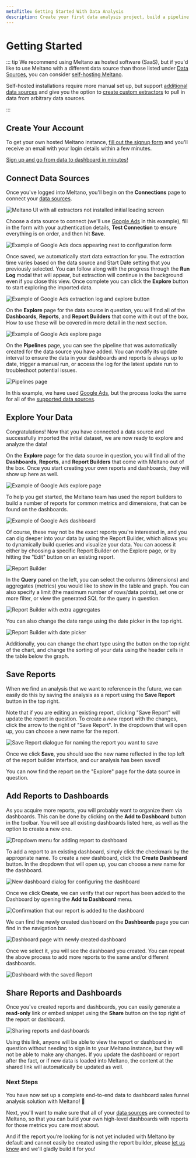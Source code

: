 ```yaml
---
metaTitle: Getting Started With Data Analysis
description: Create your first data analysis project, build a pipeline, and analyze your data after installing Meltano.
---
```


# Getting Started

::: tip
We recommend using Meltano as hosted software (SaaS), but if you'd like to use Meltano with a different data source than those listed under [Data Sources](/docs/data-sources.html), you can consider [self-hosting Meltano](/developer-tools/self-hosted-installation.md). 

Self-hosted installations require more manual set up, but support [additional data sources](/plugins/extractors/) and give you the option to [create custom extractors](/tutorials/create-a-custom-extractor.html) to pull in data from arbitrary data sources.

:::

## Create Your Account

To get your own hosted Meltano instance, [fill out the signup form](https://meltano.typeform.com/to/NJPwxv) and you'll receive an email with your login details within a few minutes.

<a href="https://meltano.typeform.com/to/NJPwxv" class="button is-purple is-filled">Sign up and go from data to dashboard in minutes!</a>

## Connect Data Sources

Once you've logged into Meltano, you'll begin on the **Connections** page to connect your [data sources](/docs/data-sources.html).

![Meltano UI with all extractors not installed initial loading screen](/images/getting-started-guide/1-connections.png)

Choose a data source to connect (we'll use [Google Ads](/plugins/extractors/adwords.html) in this example), fill in the form with your authentication details, **Test Connection** to ensure everything is on order, and then hit **Save**.

![Example of Google Ads docs appearing next to configuration form](/images/getting-started-guide/2-connection-setup-populated.png)

Once saved, we automatically start data extraction for you. The extraction time varies based on the data source and Start Date setting that you previously selected. You can follow along with the progress through the **Run Log** modal that will appear, but extraction will continue in the background even if you close this view. Once complete you can click the **Explore** button to start exploring the imported data.

![Example of Google Ads extraction log and explore button](/images/getting-started-guide/3-run-log-complete.png)

On the **Explore** page for the data source in question, you will find all of the **Dashboards**, **Reports**, and **Report Builders** that come with it out of the box. How to use these will be covered in more detail in the next section.

![Example of Google Ads explore page](/images/getting-started-guide/4-explore.png)

On the **Pipelines** page, you can see the pipeline that was automatically created for the data source you have added. You can modify its update interval to ensure the data in your dashboards and reports is always up to date, trigger a manual run, or access the log for the latest update run to troubleshoot potential issues.

![Pipelines page](/images/getting-started-guide/5-pipelines.png)

In this example, we have used [Google Ads](/plugins/extractors/adwords.html), but the process looks the same for all of the [supported data sources](/docs/data-sources.html).

## Explore Your Data

Congratulations! Now that you have connected a data source and successfully imported the initial dataset, we are now ready to explore and analyze the data!

On the **Explore** page for the data source in question, you will find all of the **Dashboards**, **Reports**, and **Report Builders** that come with Meltano out of the box. Once you start creating your own reports and dashboards, they will show up here as well.

![Example of Google Ads explore page](/images/getting-started-guide/4-explore.png)

To help you get started, the Meltano team has used the report builders to build a number of reports for common metrics and dimensions, that can be found on the dashboards.

![Example of Google Ads dashboard](/images/getting-started-guide/6-default-dashboard.png)

Of course, these may not be the exact reports you're interested in, and you can dig deeper into your data by using the Report Builder, which allows you to dynamically build queries and visualize your data. You can access it either by choosing a specific Report Builder on the Explore page, or by hitting the "Edit" button on an existing report.

![Report Builder](/images/getting-started-guide/7-report-builder.png)

In the **Query** panel on the left, you can select the columns (dimensions) and aggregates (metrics) you would like to show in the table and graph. You can also specify a limit (the maximum number of rows/data points), set one or more filter, or view the generated SQL for the query in question.

![Report Builder with extra aggregates](/images/getting-started-guide/8-report-builder-modified.png)

You can also change the date range using the date picker in the top right.

![Report Builder with date picker](/images/getting-started-guide/9-report-builder-date-picker.png)

Additionally, you can change the chart type using the button on the top right of the chart, and change the sorting of your data using the header cells in the table below the graph.

## Save Reports

When we find an analysis that we want to reference in the future, we can easily do this by saving the analysis as a report using the **Save Report** button in the top right.

Note that if you are editing an existing report, clicking "Save Report" will update the report in question. To create a _new_ report with the changes, click the arrow to the right of "Save Report". In the dropdown that will open up, you can choose a new name for the report.

![Save Report dialogue for naming the report you want to save](/images/getting-started-guide/10-report-builder-save-as.png)

Once we click **Save**, you should see the new name reflected in the top left of the report builder interface, and our analysis has been saved!

You can now find the report on the "Explore" page for the data source in question.

## Add Reports to Dashboards

As you acquire more reports, you will probably want to organize them via dashboards. This can be done by clicking on the **Add to Dashboard** button in the toolbar. You will see all existing dashboards listed here, as well as the option to create a new one.

![Dropdown menu for adding report to dashboard](/images/getting-started-guide/11-report-builder-add-to-dashboard.png)

To add a report to an existing dashboard, simply click the checkmark by the appropriate name. To create a new dashboard, click the **Create Dashboard** button. In the dropdown that will open up, you can choose a new name for the dashboard.

![New dashboard dialog for configuring the dashboard](/images/getting-started-guide/12-report-builder-create-dashboard.png)

Once we click **Create**, we can verify that our report has been added to the Dashboard by opening the **Add to Dashboard** menu.

![Confirmation that our report is added to the dashboard](/images/getting-started-guide/13-report-builder-dashboard-saved.png)

We can find the newly created dashboard on the **Dashboards** page you can find in the navigation bar.

![Dashboard page with newly created dashboard](/images/getting-started-guide/14-dashboards.png)

Once we select it, you will see the dashboard you created. You can repeat the above process to add more reports to the same and/or different dashboards.

![Dashboard with the saved Report](/images/getting-started-guide/15-overview-dashboard.png)

## Share Reports and Dashboards

Once you've created reports and dashboards, you can easily generate a **read-only** link or embed snippet using the **Share** button on the top right of the report or dashboard.

![Sharing reports and dashboards](/images/getting-started-guide/16-share-dashboard.png)

Using this link, anyone will be able to view the report or dashboard in question without needing to sign in to your Meltano instance, but they will not be able to make any changes. If you update the dashboard or report after the fact, or if new data is loaded into Meltano, the content at the shared link will automatically be updated as well.

### Next Steps

You have now set up a complete end-to-end data to dashboard sales funnel analysis solution with Meltano! 🎉

Next, you'll want to make sure that all of your [data sources](/docs/data-sources.html) are connected to Meltano, so that you can build your own high-level dashboards with reports for those metrics you care most about.

And if the report you’re looking for is not yet included with Meltano by default and cannot easily be created using the report builder, please [let us know](/docs/getting-help.html) and we'll gladly build it for you!
